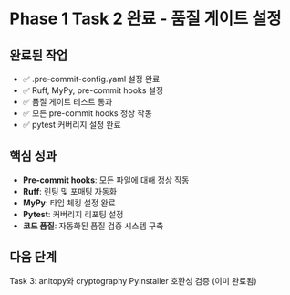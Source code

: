 # Phase 1 Task 2 완료 - 품질 게이트 설정

## 완료된 작업
- ✅ .pre-commit-config.yaml 설정 완료
- ✅ Ruff, MyPy, pre-commit hooks 설정
- ✅ 품질 게이트 테스트 통과
- ✅ 모든 pre-commit hooks 정상 작동
- ✅ pytest 커버리지 설정 완료

## 핵심 성과
- **Pre-commit hooks**: 모든 파일에 대해 정상 작동
- **Ruff**: 린팅 및 포매팅 자동화
- **MyPy**: 타입 체킹 설정 완료
- **Pytest**: 커버리지 리포팅 설정
- **코드 품질**: 자동화된 품질 검증 시스템 구축

## 다음 단계
Task 3: anitopy와 cryptography PyInstaller 호환성 검증 (이미 완료됨)
